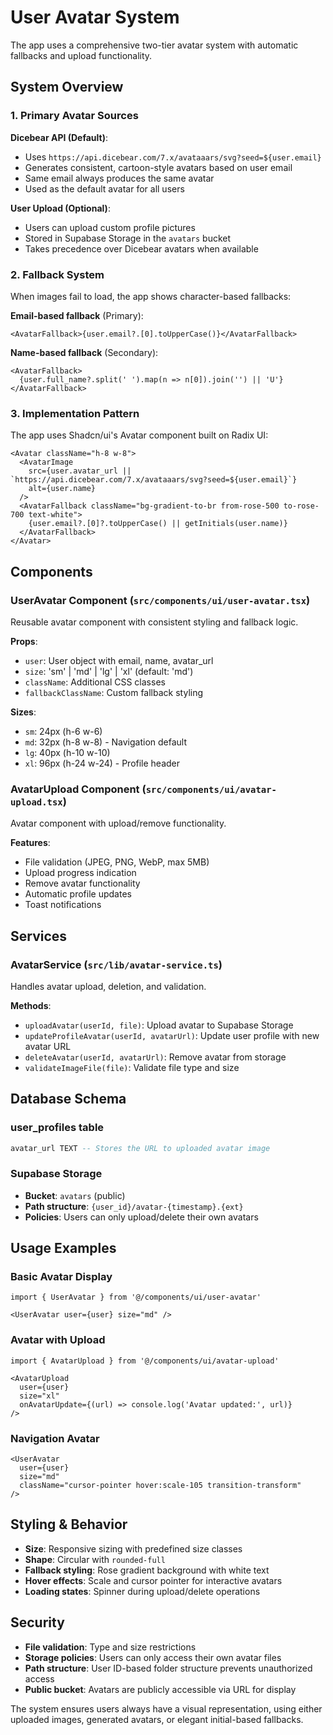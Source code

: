 # User Avatar System

The app uses a comprehensive two-tier avatar system with automatic fallbacks and upload functionality.

## System Overview

### 1. Primary Avatar Sources

**Dicebear API (Default)**:
- Uses `https://api.dicebear.com/7.x/avataaars/svg?seed=${user.email}`
- Generates consistent, cartoon-style avatars based on user email
- Same email always produces the same avatar
- Used as the default avatar for all users

**User Upload (Optional)**:
- Users can upload custom profile pictures
- Stored in Supabase Storage in the `avatars` bucket
- Takes precedence over Dicebear avatars when available

### 2. Fallback System

When images fail to load, the app shows character-based fallbacks:

**Email-based fallback** (Primary):
```tsx
<AvatarFallback>{user.email?.[0].toUpperCase()}</AvatarFallback>
```

**Name-based fallback** (Secondary):
```tsx
<AvatarFallback>
  {user.full_name?.split(' ').map(n => n[0]).join('') || 'U'}
</AvatarFallback>
```

### 3. Implementation Pattern

The app uses Shadcn/ui's Avatar component built on Radix UI:

```tsx
<Avatar className="h-8 w-8">
  <AvatarImage 
    src={user.avatar_url || `https://api.dicebear.com/7.x/avataaars/svg?seed=${user.email}`}
    alt={user.name}
  />
  <AvatarFallback className="bg-gradient-to-br from-rose-500 to-rose-700 text-white">
    {user.email?.[0]?.toUpperCase() || getInitials(user.name)}
  </AvatarFallback>
</Avatar>
```

## Components

### UserAvatar Component (`src/components/ui/user-avatar.tsx`)
Reusable avatar component with consistent styling and fallback logic.

**Props**:
- `user`: User object with email, name, avatar_url
- `size`: 'sm' | 'md' | 'lg' | 'xl' (default: 'md')
- `className`: Additional CSS classes
- `fallbackClassName`: Custom fallback styling

**Sizes**:
- `sm`: 24px (h-6 w-6)
- `md`: 32px (h-8 w-8) - Navigation default
- `lg`: 40px (h-10 w-10)
- `xl`: 96px (h-24 w-24) - Profile header

### AvatarUpload Component (`src/components/ui/avatar-upload.tsx`)
Avatar component with upload/remove functionality.

**Features**:
- File validation (JPEG, PNG, WebP, max 5MB)
- Upload progress indication
- Remove avatar functionality
- Automatic profile updates
- Toast notifications

## Services

### AvatarService (`src/lib/avatar-service.ts`)
Handles avatar upload, deletion, and validation.

**Methods**:
- `uploadAvatar(userId, file)`: Upload avatar to Supabase Storage
- `updateProfileAvatar(userId, avatarUrl)`: Update user profile with new avatar URL
- `deleteAvatar(userId, avatarUrl)`: Remove avatar from storage
- `validateImageFile(file)`: Validate file type and size

## Database Schema

### user_profiles table
```sql
avatar_url TEXT -- Stores the URL to uploaded avatar image
```

### Supabase Storage
- **Bucket**: `avatars` (public)
- **Path structure**: `{user_id}/avatar-{timestamp}.{ext}`
- **Policies**: Users can only upload/delete their own avatars

## Usage Examples

### Basic Avatar Display
```tsx
import { UserAvatar } from '@/components/ui/user-avatar'

<UserAvatar user={user} size="md" />
```

### Avatar with Upload
```tsx
import { AvatarUpload } from '@/components/ui/avatar-upload'

<AvatarUpload 
  user={user} 
  size="xl"
  onAvatarUpdate={(url) => console.log('Avatar updated:', url)}
/>
```

### Navigation Avatar
```tsx
<UserAvatar 
  user={user} 
  size="md" 
  className="cursor-pointer hover:scale-105 transition-transform"
/>
```

## Styling & Behavior

- **Size**: Responsive sizing with predefined size classes
- **Shape**: Circular with `rounded-full`
- **Fallback styling**: Rose gradient background with white text
- **Hover effects**: Scale and cursor pointer for interactive avatars
- **Loading states**: Spinner during upload/delete operations

## Security

- **File validation**: Type and size restrictions
- **Storage policies**: Users can only access their own avatar files
- **Path structure**: User ID-based folder structure prevents unauthorized access
- **Public bucket**: Avatars are publicly accessible via URL for display

The system ensures users always have a visual representation, using either uploaded images, generated avatars, or elegant initial-based fallbacks.